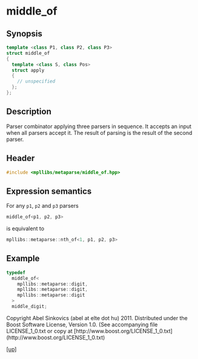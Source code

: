 # middle_of

## Synopsis

```cpp
template <class P1, class P2, class P3>
struct middle_of
{
  template <class S, class Pos>
  struct apply
  {
    // unspecified
  };
};
```

## Description

Parser combinator applying three parsers in sequence. It accepts an input when
all parsers accept it. The result of parsing is the result of the second parser.

## Header

```cpp
#include <mpllibs/metaparse/middle_of.hpp>
```

## Expression semantics

For any `p1`, `p2` and `p3` parsers

```cpp
middle_of<p1, p2, p3>
```

is equivalent to

```cpp
mpllibs::metaparse::nth_of<1, p1, p2, p3>
```

## Example

```cpp
typedef
  middle_of<
    mpllibs::metaparse::digit,
    mpllibs::metaparse::digit,
    mpllibs::metaparse::digit
  >
  middle_digit;
```

<p class="copyright">
Copyright Abel Sinkovics (abel at elte dot hu) 2011.
Distributed under the Boost Software License, Version 1.0.
(See accompanying file LICENSE_1_0.txt or copy at
[http://www.boost.org/LICENSE_1_0.txt](http://www.boost.org/LICENSE_1_0.txt)
</p>

[[up]](reference.html)



